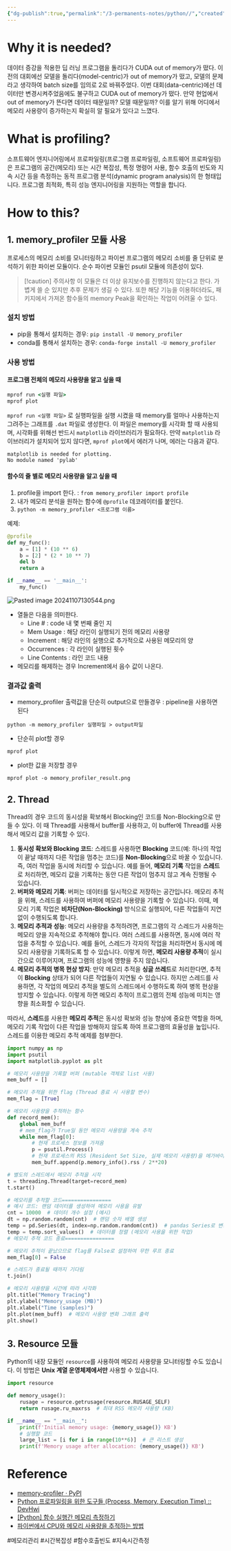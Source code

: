 ```yaml
---
{"dg-publish":true,"permalink":"/3-permanents-notes/python//","created":"2024-11-07T10:44:50.343+09:00","updated":"2024-11-12T23:30:41.433+09:00"}
---
```


# Why it is needed?

데이터 증강을 적용한 딥 러닝 프로그램을 돌리다가 CUDA out of memory가 떴다.
이전의 대회에선 모델을 돌리다(model-centric)가 out of memory가 떴고, 모델의 문제라고 생각하여 batch size를 임의로 2로 바꿔주었다. 이번 대회(data-centric)에선 데이터만 변경시켜주었음에도 불구하고 CUDA out of memory가 떴다. 
만약 현업에서 out of memory가 뜬다면 데이터 때문일까? 모델 때문일까? 이를 알기 위해 어디에서 메모리 사용량이 증가하는지 확실히 알 필요가 있다고 느꼈다.

# What is profiling?

소프트웨어 엔지니어링에서 프로파일링(프로그램 프로파일링, 소프트웨어 프로파일링)은 프로그램의 공간(메모리) 또는 시간 복잡성, 특정 명령어 사용, 함수 호출의 빈도와 지속 시간 등을 측정하는 동적 프로그램 분석(dynamic program analysis)의 한 형태입니다.
프로그램 최적화, 특히 성능 엔지니어링을 지원하는 역할을 합니다.

# How to this?

## 1. memory_profiler 모듈 사용

프로세스의 메모리 소비를 모니터링하고 파이썬 프로그램의 메모리 소비를 줄 단위로 분석하기 위한 파이썬 모듈이다. 순수 파이썬 모듈인 psutil 모듈에 의존성이 있다.

>[!caution] 주의사항 
>이 모듈은 더 이상 유지보수를 진행하지 않는다고 한다.
>가볍게 쓸 순 있지만 추후 문제가 생길 수 있다.
>또한 해당 기능을 이용하더라도, 패키지에서 가져온 함수들의 memory Peak을 확인하는 작업이 어려울 수 있다.
>

### 설치 방법

- pip을 통해서 설치하는 경우: `pip install -U memory_profiler`
- conda를 통해서 설치하는 경우: `conda-forge install -U memory_profiler`

### 사용 방법

#### 프로그램 전체의 메모리 사용량을 알고 싶을 때

```cmd
mprof run <실행 파일>
mprof plot
```

`mprof run <실행 파일>` 로 실행파일을 실행 시켰을 때 memory를 얼마나 사용하는지 그려주는 그래프를 `.dat` 파일로 생성한다. 이 파일은 memory를 시각화 할 때 사용되며, 시각화를 위해선 반드시 `matplotlib` 라이브러리가 필요하다.
만약 `matplotlib` 라이브러리가 설치되어 있지 않다면, `mprof plot`에서 에러가 나며, 에러는 다음과 같다.

```
matplotlib is needed for plotting.
No module named 'pylab'
```

#### 함수의 줄 별로 메모리 사용량을 알고 싶을 때

1. profile을 import 한다. : `from memory_profiler import profile`
2. 내가 메모리 분석을 원하는 함수에 `@profile` 데코레이터를 붙인다.
3. `python -m memory_profiler <프로그램 이름>`

예제:

```python
@profile
def my_func():
    a = [1] * (10 ** 6)
    b = [2] * (2 * 10 ** 7)
    del b
    return a

if __name__ == '__main__':
    my_func()

```


![Pasted image 20241107130544.png](/img/user/AttachedFiles/Pasted%20image%2020241107130544.png)

- 열들은 다음을 의미한다.
    - Line # : code 내 몇 번째 줄인 지 
    - Mem Usage : 해당 라인이 실행되기 전의 메모리 사용량
    - Increment : 해당 라인의 실행으로 추가적으로 사용된 메모리의 양
    - Occurrences : 각 라인이 실행된 횟수
    - Line Contents : 라인 코드 내용
- 메모리를 해제하는 경우 Increment에서 음수 값이 나온다.

### 결과값 출력

- memory_profiler 출력값을 단순히 output으로 만들경우 : pipeline을 사용하면 된다
```
python -m memory_profiler 실행파일 > output파일
```

- 단순히 plot할 경우
```
mprof plot 
```

- plot한 값을 저장할 경우
```
mprof plot -o memory_profiler_result.png
```

## 2. Thread

Thread의 경우 코드의 동시성을 확보해서 Blocking인 코드를 Non-Blocking으로 만들 수 있다. 이 때 Thread를 사용해서 buffer를 사용하고, 이 buffer에 Thread를 사용해서 메모리 값을 기록할 수 있다.
1. **동시성 확보와 Blocking 코드**: 스레드를 사용하면 **Blocking** 코드(예: 하나의 작업이 끝날 때까지 다른 작업을 멈추는 코드)를 **Non-Blocking**으로 바꿀 수 있습니다. 즉, 여러 작업을 동시에 처리할 수 있습니다. 예를 들어, **메모리 기록** 작업을 **스레드**로 처리하면, 메모리 값을 기록하는 동안 다른 작업이 멈추지 않고 계속 진행될 수 있습니다.
2. **버퍼와 메모리 기록**: 버퍼는 데이터를 일시적으로 저장하는 공간입니다. 메모리 추적을 위해, 스레드를 사용하여 버퍼에 메모리 사용량을 기록할 수 있습니다. 이때, 메모리 기록 작업은 **비차단(Non-Blocking)** 방식으로 실행되어, 다른 작업들이 지연 없이 수행되도록 합니다.
3. **메모리 추적과 성능**: 메모리 사용량을 추적하려면, 프로그램의 각 스레드가 사용하는 메모리 양을 지속적으로 추적해야 합니다. 여러 스레드를 사용하면, 동시에 여러 작업을 추적할 수 있습니다. 예를 들어, 스레드가 각자의 작업을 처리하면서 동시에 메모리 사용량을 기록하도록 할 수 있습니다. 이렇게 하면, **메모리 사용량 추적**이 실시간으로 이루어지며, 프로그램의 성능에 영향을 주지 않습니다.    
4. **메모리 추적의 병목 현상 방지**: 만약 메모리 추적을 **싱글 쓰레드**로 처리한다면, 추적이 **Blocking** 상태가 되어 다른 작업들이 지연될 수 있습니다. 하지만 스레드를 사용하면, 각 작업의 메모리 추적을 별도의 스레드에서 수행하도록 하여 병목 현상을 방지할 수 있습니다. 이렇게 하면 메모리 추적이 프로그램의 전체 성능에 미치는 영향을 최소화할 수 있습니다.
    
따라서, **스레드**를 사용한 **메모리 추적**은 동시성 확보와 성능 향상에 중요한 역할을 하며, 메모리 기록 작업이 다른 작업을 방해하지 않도록 하여 프로그램의 효율성을 높입니다.
스레드를 이용한 메모리 추적 예제를 첨부한다.

```python
import numpy as np
import psutil
import matplotlib.pyplot as plt

# 메모리 사용량을 기록할 버퍼 (mutable 객체로 list 사용)
mem_buff = []

# 메모리 추적을 위한 flag (Thread 종료 시 사용할 변수)
mem_flag = [True]

# 메모리 사용량을 추적하는 함수
def record_mem():    
    global mem_buff
    # mem_flag가 True일 동안 메모리 사용량을 계속 추적
    while mem_flag[0]:
        # 현재 프로세스 정보를 가져옴
        p = psutil.Process()        
        # 현재 프로세스의 RSS (Resident Set Size, 실제 메모리 사용량)을 메가바이트 단위로 저장
        mem_buff.append(p.memory_info().rss / 2**20)

# 별도의 스레드에서 메모리 추적을 시작
t = threading.Thread(target=record_mem)
t.start()

# 메모리를 추적할 코드================
# 예시 코드: 랜덤 데이터를 생성하여 메모리 사용을 유발
cnt = 10000  # 데이터 개수 설정 (예시)
dt = np.random.random(cnt)  # 랜덤 숫자 배열 생성
temp = pd.Series(dt, index=np.random.random(cnt))  # pandas Series로 변환
temp = temp.sort_values()  # 데이터를 정렬 (메모리 사용을 위한 작업)
# 메모리 추적 코드 종료================

# 메모리 추적이 끝났으므로 flag를 False로 설정하여 무한 루프 종료
mem_flag[0] = False

# 스레드가 종료될 때까지 기다림
t.join()

# 메모리 사용량을 시간에 따라 시각화
plt.title("Memory Tracing")
plt.ylabel("Memory_usage (MB)")
plt.xlabel("Time (samples)")
plt.plot(mem_buff)  # 메모리 사용량 변화 그래프 출력
plt.show()

```

## 3. Resource 모듈

Python의 내장 모듈인 `resource`를 사용하여 메모리 사용량을 모니터링할 수도 있습니다. 이 방법은 **Unix 계열 운영체제에서만** 사용할 수 있습니다.

```python
import resource

def memory_usage():
    rusage = resource.getrusage(resource.RUSAGE_SELF)
    return rusage.ru_maxrss  # 최대 RSS 메모리 사용량 (KB)

if __name__ == "__main__":
    print(f'Initial memory usage: {memory_usage()} KB')
    # 실행할 코드
    large_list = [i for i in range(10**6)]  # 큰 리스트 생성
    print(f'Memory usage after allocation: {memory_usage()} KB')

```

# Reference

- [memory-profiler · PyPI](https://pypi.org/project/memory-profiler/)
- [Python 프로파일링을 위한 도구들 (Process, Memory, Execution Time) :: DevHwi](https://devhwi.tistory.com/39)
- [\[Python\] 함수 실행간 메모리 측정하기](https://devocean.sk.com/blog/techBoardDetail.do?ID=165364&boardType=techBlog)
- [파이썬에서 CPU와 메모리 사용량을 추적하는 방법](https://devspoon.tistory.com/269)


#메모리관리 #시간복잡성 #함수호출빈도 #지속시간측정